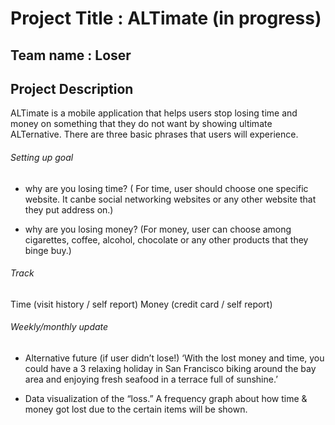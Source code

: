 <h1>Project Title : ALTimate (in progress)   </h1>
<h2>Team name : Loser </h2>
<h2>Project Description </h2>

ALTimate is a mobile application that helps users stop losing time and money on something that they do not want by showing ultimate ALTernative. There are three basic phrases that users will experience.

<h6>Setting up goal </h6>

- why are you losing time? 
( For time, user should choose one specific website. It canbe social networking websites or any other website that they put address on.)

- why are you losing money? 
(For money, user can choose among cigarettes, coffee, alcohol, chocolate or any other products that they binge buy.)

<h6>Track</h6>
Time (visit history / self report)
Money (credit card / self report)

<h6>Weekly/monthly update </h6>

- Alternative future (if user didn’t lose!)
‘With the lost money and time, you could have a 3 relaxing holiday in San Francisco biking around the bay area and enjoying fresh seafood in a terrace full of sunshine.’

-  Data visualization of the “loss.” 
A frequency graph about how time & money got lost due to the certain items will be shown.
